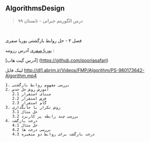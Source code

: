 
## AlgorithmsDesign

> درس الگوریتم جبرانی - تابستان ۹۹

<br>

فصل ۳ - حل روابط بازگشتی
پوریا صفری

  [پوریا صفری]( https://pooriasafari.github.io) 
آدرس رزومه  :
 


   [آدرس گیت هاب] (https://github.com/pooriasafari)


لینک فایل 
http://dl1.abrim.ir/Videos/FMP/Algorithm/PS-980173642-Algorithm.mp4

    1. بررسی مفهوم روابط بازگشتی
    2. آموزش روش حل حدس
       2.1 مبنای استقرار
       2.2 فرض استقرار
       2.3 گام استقرار
    3. روش تکرار با جایگذاری
       3.1 حل مثال
       3.2 بررسی چند رابطه پر کاربرد
    4. درخت بازگشت 
       4.1 حل مثال 
       4.2 بررسی درخت ها
       4.3 درخت بازگشت برای روابط دو متغیره

